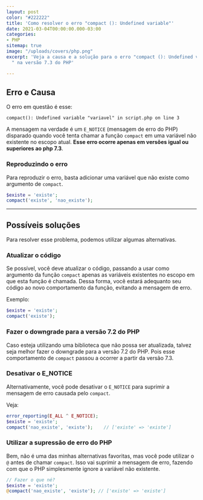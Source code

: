 ```yaml
---
layout: post
color: "#222222"
title: 'Como resolver o erro "compact (): Undefined variable"'
date: 2021-03-04T00:00:00.000-03:00
categories:
- PHP
sitemap: true
image: "/uploads/covers/php.png"
excerpt: 'Veja a causa e a solução para o erro "compact (): Undefined variable ''variavel''
  " na versão 7.3 do PHP'

---
```

## Erro e Causa

O erro em questão é esse:

```text
compact(): Undefined variable "variavel" in script.php on line 3
```

A mensagem na verdade é um `E_NOTICE` (mensagem de erro do PHP) disparado quando você tenta chamar  a função `compact` em uma variável não existente no escopo atual. **Esse erro ocorre apenas em versões igual ou superiores ao php 7.3**.

### Reproduzindo o erro

Para reproduzir o erro, basta adicionar uma variável que não existe como argumento de `compact`.

```php
$existe = 'existe';
compact('existe', 'nao_existe');
```

***

## Possíveis soluções

Para resolver esse problema, podemos utilizar algumas alternativas.

### Atualizar o código

Se possível, você deve atualizar o código, passando a usar como argumento da função `compact` apenas as variáveis existentes no escopo em que esta função é chamada. Dessa forma, você estará adequanto seu código ao novo comportamento da função, evitando a mensagem de erro.

Exemplo:

```php
$existe = 'existe';
compact('existe');
```

### Fazer o downgrade para a versão 7.2 do PHP

Caso esteja utilizando uma biblioteca que não possa ser atualizada, talvez seja melhor fazer o downgrade para a versão 7.2 do PHP. Pois esse comportamento de `compact` passou a ocorrer a partir da versão 7.3.

### Desativar o E_NOTICE

Alternativamente, você pode desativar o `E_NOTICE` para suprimir a mensagem de erro causada pelo `compact`.

Veja:

```php
error_reporting(E_ALL ^ E_NOTICE);
$existe = 'existe';
compact('nao_existe', 'existe');	// ['existe' => 'existe']
```

### Utilizar a supressão de erro do PHP

Bem, não é uma das minhas alternativas favoritas, mas você pode utilizar o `@` antes de chamar `compact`. Isso vai suprimir a mensagem de erro, fazendo com que o PHP simplesmente ignore a variável não existente.

```php
// Fazer o que né?
$existe = 'existe';
@compact('nao_existe', 'existe'); // ['existe' => 'existe']
```